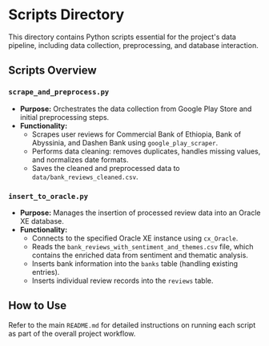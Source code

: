 # Scripts Directory

This directory contains Python scripts essential for the project's data pipeline, including data collection, preprocessing, and database interaction.

## Scripts Overview

### `scrape_and_preprocess.py`
*   **Purpose:** Orchestrates the data collection from Google Play Store and initial preprocessing steps.
*   **Functionality:**
    *   Scrapes user reviews for Commercial Bank of Ethiopia, Bank of Abyssinia, and Dashen Bank using `google_play_scraper`.
    *   Performs data cleaning: removes duplicates, handles missing values, and normalizes date formats.
    *   Saves the cleaned and preprocessed data to `data/bank_reviews_cleaned.csv`.

### `insert_to_oracle.py`
*   **Purpose:** Manages the insertion of processed review data into an Oracle XE database.
*   **Functionality:**
    *   Connects to the specified Oracle XE instance using `cx_Oracle`.
    *   Reads the `bank_reviews_with_sentiment_and_themes.csv` file, which contains the enriched data from sentiment and thematic analysis.
    *   Inserts bank information into the `banks` table (handling existing entries).
    *   Inserts individual review records into the `reviews` table.

## How to Use

Refer to the main `README.md` for detailed instructions on running each script as part of the overall project workflow.
